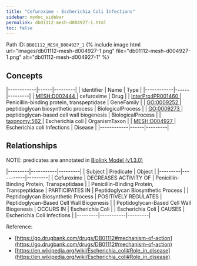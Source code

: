 ```yaml
---
title: "Cefuroxime - Escherichia Coli Infections"
sidebar: mydoc_sidebar
permalink: db01112-mesh-d004927-1.html
toc: false 
---
```



Path ID: `DB01112_MESH_D004927_1`
{% include image.html url="images/db01112-mesh-d004927-1.png" file="db01112-mesh-d004927-1.png" alt="db01112-mesh-d004927-1" %}

## Concepts

|------------|------|---------|
| Identifier | Name | Type    |
|------------|------|---------|
| <a href="https://identifiers.org/MESH:D002444">MESH:D002444 </a> | cefuroxime | Drug |
| <a href="https://identifiers.org/InterPro:IPR001460">InterPro:IPR001460 </a> | Penicillin-binding protein, transpeptidase | GeneFamily |
| <a href="https://identifiers.org/GO:0009252">GO:0009252 </a> | peptidoglycan biosynthetic process | BiologicalProcess |
| <a href="https://identifiers.org/GO:0009273">GO:0009273 </a> | peptidoglycan-based cell wall biogenesis | BiologicalProcess |
| <a href="https://identifiers.org/taxonomy:562">taxonomy:562 </a> | Escherichia coli | OrganismTaxon |
| <a href="https://identifiers.org/MESH:D004927">MESH:D004927 </a> | Escherichia coli Infections | Disease |
|------------|------|---------|

## Relationships


NOTE: predicates are annotated in <a href="https://github.com/biolink/biolink-model/releases/tag/v1.3.0">Biolink Model (v1.3.0)</a>

|---------|-----------|---------|
| Subject | Predicate | Object  |
|---------|-----------|---------|
| Cefuroxime | DECREASES ACTIVITY OF | Penicillin-Binding Protein, Transpeptidase |
| Penicillin-Binding Protein, Transpeptidase | PARTICIPATES IN | Peptidoglycan Biosynthetic Process |
| Peptidoglycan Biosynthetic Process | POSITIVELY REGULATES | Peptidoglycan-Based Cell Wall Biogenesis |
| Peptidoglycan-Based Cell Wall Biogenesis | OCCURS IN | Escherichia Coli |
| Escherichia Coli | CAUSES | Escherichia Coli Infections |
|---------|-----------|---------|

Reference: 
  - [https://go.drugbank.com/drugs/DB01112#mechanism-of-action](https://go.drugbank.com/drugs/DB01112#mechanism-of-action)
  - [https://en.wikipedia.org/wiki/Escherichia_coli#Role_in_disease](https://en.wikipedia.org/wiki/Escherichia_coli#Role_in_disease)
